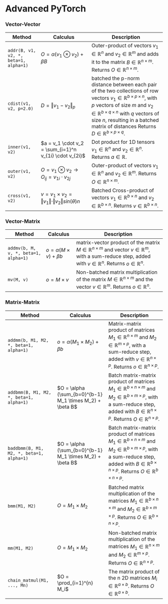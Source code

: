 # Advanced PyTorch

### Vector-Vector
Method | Calculus| Description |
| --- | --- |--- |
```addr(B, v1, v2, *, beta=1, alpha=1)``` | $O = \alpha (v_1 \otimes v_2) + \beta B$ | Outer-product of vectors $v_1 \in \mathbb{R}^{n}$ and $v_2 \in \mathbb{R}^{m}$ and adds it to the matrix $B \in \mathbb{R}^{n \times m}$.  Returns $O \in \mathbb{R}^{n \times m}$.
```cdist(v1, v2, p=2.0)``` | $D = \Vert v_1 - v_2\Vert_p$  | batched the p-norm distance between each pair of the two collections of row vectors $v_1 \in \mathbb{R}^{b \times p \times n}$, with $p$ vectors of size $m$ and $v_2 \in \mathbb{R}^{b \times q \times n}$ with $q$ vectors of size $n$, resulting in a batched matrix of distances Returns $D \in \mathbb{R}^{b \times p \times q}$.
```inner(v1, v2)``` | $a = v_1 \cdot v_2 = \sum_{i=1}^n v_{1i} \cdot v_{2i}$  | Dot product for 1D tensors $v_1 \in \mathbb{R}^{n}$ and $v_2 \in \mathbb{R}^{n}$.  Returns $a \in \mathbb{R}$.
```outer(v1, v2)``` | $O = v_1 \otimes v_2 \rightarrow O_{ij} = v_{1i} \cdot v_{2j}$ | Outer-product of vectors $v_1 \in \mathbb{R}^{n}$ and $v_2 \in \mathbb{R}^{m}$.  Returns $O \in \mathbb{R}^{n \times m}$.
```cross(v1, v2)``` | $v = v_1 \times v_2 = \Vert v_1\Vert \cdot \Vert v_2 \Vert sin(\theta) n$ | Batched Cross-product of vectors $v_1 \in \mathbb{R}^{b \times n}$ and $v_2 \in \mathbb{R}^{b \times n}$.  Returns $v \in \mathbb{R}^{b \times n}$.


### Vector-Matrix
Method | Calculus| Description |
| --- | --- |--- |
```addmv(b, M, v, *, beta=1, alpha=1)``` | $o = \alpha (M \times v) + \beta b$ | matrix-vector product of the matrix $M \in \mathbb{R}^{n \times m}$ and vector $v \in \mathbb{R}^{m}$, with a sum-reduce step, added with $v \in \mathbb{R}^{n}$.  Returns $o \in \mathbb{R}^{n}$.
```mv(M, v)``` | $o = M \times v$ |  Non-batched matrix multiplication of the matrix $M \in \mathbb{R}^{n \times m}$ and the vector $v \in \mathbb{R}^{m}$. Returns $o \in \mathbb{R}^{n}$.

### Matrix-Matrix
Method | Calculus| Description |
| --- | --- |--- |
```addmm(b, M1, M2, *, beta=1, alpha=1)``` | $o = \alpha (M_1 \times M_2) + \beta b$ |Matrix-matrix product of matrices $M_1 \in \mathbb{R}^{n \times m}$ and $M_2 \in \mathbb{R}^{m \times p}$, with a sum-reduce step, added with $v \in \mathbb{R}^{n \times p}$. Returns $o \in \mathbb{R}^{n \times p}$.
```addbmm(B, M1, M2, *, beta=1, alpha=1)``` | $O = \alpha (\sum_{b=0}^{b-1} M_1 \times M_2)  + \beta B$ |Batch matrix-matrix product of matrices $M_1 \in \mathbb{R}^{b\times n \times m}$ and $M_2 \in \mathbb{R}^{b\times m \times p}$, with a sum-reduce step, added with $B \in \mathbb{R}^{n \times p}$. Returns $O \in \mathbb{R}^{n \times p}$.
```baddbmm(B, M1, M2, *, beta=1, alpha=1)``` | $O = \alpha (\sum_{b=0}^{b-1} M_1 \times M_2)  + \beta B$ |Batch matrix-matrix product of matrices $M_1 \in \mathbb{R}^{b\times n \times m}$ and $M_2 \in \mathbb{R}^{b\times m \times p}$, with a sum-reduce step, added with $B \in \mathbb{R}^{b \times n \times p}$. Returns $O \in \mathbb{R}^{b \times n \times p}$.
```bmm(M1, M2)``` | $O = M_1 \times M_2$ |  Batched matrix multiplication of the matrices $M_1 \in \mathbb{R}^{b \times n \times m}$ and $M_2 \in \mathbb{R}^{b \times m \times p}$. Returns $O \in \mathbb{R}^{b \times n \times p}$.
```mm(M1, M2)``` | $O = M_1 \times M_2$ |  Non-batched matrix multiplication of the matrices $M_1 \in \mathbb{R}^{n \times m}$ and $M_2 \in \mathbb{R}^{m \times p}$. Returns $O \in \mathbb{R}^{n \times p}$.
```chain_matmul(M1, ..., Mn)``` | $O = \prod_{i=1}^{n} M_i$ | The matrix product of the n 2D matrices $M_i \in \mathbb{R}^{a \times b}$. Returns $O \in \mathbb{R}^{a \times b}$.
